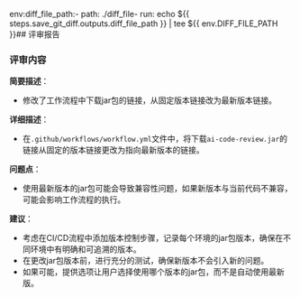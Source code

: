 env:diff_file_path:- path: ./diff_file- run: echo ${{ steps.save_git_diff.outputs.diff_file_path }} | tee ${{ env.DIFF_FILE_PATH }}## 评审报告

### 评审内容

**简要描述**：
- 修改了工作流程中下载jar包的链接，从固定版本链接改为最新版本链接。

**详细描述**：
- 在`.github/workflows/workflow.yml`文件中，将下载`ai-code-review.jar`的链接从固定的版本链接更改为指向最新版本的链接。

**问题点**：
- 使用最新版本的jar包可能会导致兼容性问题，如果新版本与当前代码不兼容，可能会影响工作流程的执行。

**建议**：
- 考虑在CI/CD流程中添加版本控制步骤，记录每个环境的jar包版本，确保在不同环境中有明确和可追溯的版本。
- 在更改jar包版本前，进行充分的测试，确保新版本不会引入新的问题。
- 如果可能，提供选项让用户选择使用哪个版本的jar包，而不是自动使用最新版。
